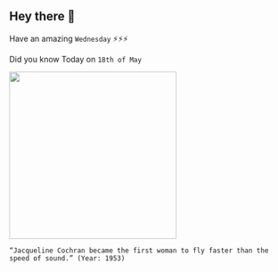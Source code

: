 ## Hey there 👋
Have an amazing `Wednesday` ⚡⚡⚡

Did you know Today on `18th of May`
 
 [<img src="https://pbs.twimg.com/media/D62edEeXYAAYjW2.jpg" width="300" />](https://www.guinnessworldrecords.com/world-records/first-person-to-break-the-sound-barrier-(female)#:~:text=The%20first%20woman%20to%20fly,to%20break%20the%20sound%20barrier.) 
 ```
“Jacqueline Cochran became the first woman to fly faster than the speed of sound.” (Year: 1953)
```
